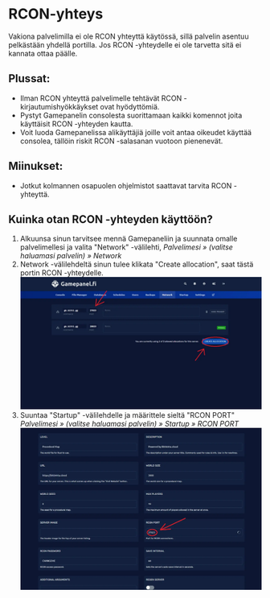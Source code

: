 # RCON-yhteys

Vakiona palvelimilla ei ole RCON yhteyttä käytössä, sillä palvelin asentuu pelkästään yhdellä portilla. Jos RCON -yhteydelle ei ole tarvetta sitä ei kannata ottaa päälle.

## Plussat:
- Ilman RCON yhteyttä palvelimelle tehtävät RCON -kirjautumishyökkäykset ovat hyödyttömiä.
- Pystyt Gamepanelin consolesta suorittamaan kaikki komennot joita käyttäisit RCON -yhteyden kautta.
- Voit luoda Gamepanelissa alikäyttäjiä joille voit antaa oikeudet käyttää consolea, tällöin riskit RCON -salasanan vuotoon pienenevät.

## Miinukset:
- Jotkut kolmannen osapuolen ohjelmistot saattavat tarvita RCON -yhteyttä.

##  Kuinka otan RCON -yhteyden käyttöön?

1. Alkuunsa sinun tarvitsee mennä Gamepaneliin ja suunnata omalle palvelimellesi ja valita "Network" -välilehti,
_Palvelimesi » (valitse haluamasi palvelin) » Network_
2. Network -välilehdeltä sinun tulee klikata "Create allocation", saat tästä portin RCON -yhteydelle. 
![](/assets/docs/img/crisp/1ioiu9trxv_zdrsx7.webp)
3. Suuntaa "Startup" -välilehdelle ja määrittele sieltä "RCON PORT"
_Palvelimesi » (valitse haluamasi palvelin) » Startup » RCON PORT_
![](/assets/docs/img/crisp/zen9cpgl1q_1eb3lr8.webp)